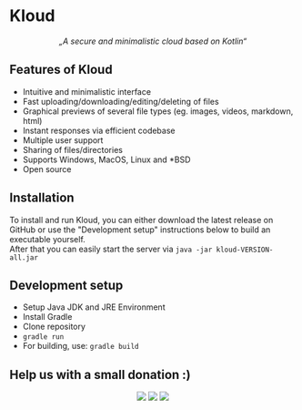 # Kloud
<p align="center">
    <i>„A secure and minimalistic cloud based on Kotlin“</i>
    <!--<br><br>
    <a target="_blank" href="https://floobits.com/marvinborner/kloud/redirect">
      <img alt="Floobits Status" src="https://floobits.com/marvinborner/kloud.svg" />
    </a>-->
</p>

## Features of Kloud
- Intuitive and minimalistic interface
- Fast uploading/downloading/editing/deleting of files
- Graphical previews of several file types (eg. images, videos, markdown, html)
- Instant responses via efficient codebase
- Multiple user support
- Sharing of files/directories
- Supports Windows, MacOS, Linux and *BSD
- Open source

## Installation
To install and run Kloud, you can either download the latest release on GitHub or use the "Development setup" instructions
below to build an executable yourself.  
After that you can easily start the server via `java -jar kloud-VERSION-all.jar`

## Development setup
* Setup Java JDK and JRE Environment
* Install Gradle
* Clone repository
* `gradle run`
* For building, use: `gradle build`

## Help us with a small donation :)
<p align="center">
    <a target="_blank" href="https://spectrocoin.com/en/integration/buttons/47657-VfniCDsqms.html"><img src="https://img.shields.io/badge/Donate-Bitcoin-yellow.svg?longCache=true&style=for-the-badge" /></a>
    <a target="_blank" href="https://spectrocoin.com/en/integration/buttons/47848-kD0U8S8el6.html"><img src="https://img.shields.io/badge/Donate-DASH-blue.svg?longCache=true&style=for-the-badge" /></a>
    <a target="_blank" href="https://paypal.me/marvinborner/5usd"><img src="https://img.shields.io/badge/Donate-PayPal-green.svg?longCache=true&style=for-the-badge" /></a>
</p>
